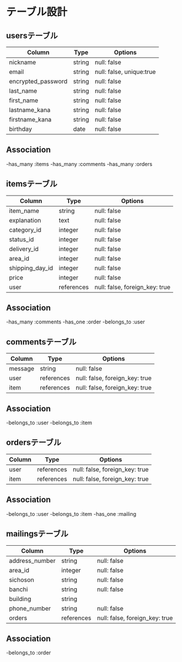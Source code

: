 # テーブル設計

## usersテーブル

| Column             | Type   | Options                  |
| ------------------ | -------| ------------------------ |
| nickname           | string | null: false              |
| email              | string | null: false, unique:true |
| encrypted_password | string | null: false              |
| last_name          | string | null: false              |
| first_name         | string | null: false              |
| lastname_kana      | string | null: false              |
| firstname_kana     | string | null: false              |
| birthday           | date   | null: false              |

## Association
-has_many :items
-has_many :comments
-has_many :orders

## itemsテーブル

| Column          | Type       | Options                        |
| --------------- | ---------- | ------------------------------ |
| item_name       | string     | null: false                    |
| explanation     | text       | null: false                    |
| category_id     | integer    | null: false                    |
| status_id       | integer    | null: false                    |
| delivery_id     | integer    | null: false                    |
| area_id         | integer    | null: false                    |
| shipping_day_id | integer    | null: false                    |
| price           | integer    | null: false                    |
| user            | references | null: false, foreign_key: true |

## Association
-has_many :comments
-has_one :order
-belongs_to :user

## commentsテーブル

| Column   | Type       | Options                        |
| -------- | ---------- | ------------------------------ |
| message  | string     | null: false                    |
| user     | references | null: false, foreign_key: true |
| item     | references | null: false, foreign_key: true |

## Association
-belongs_to :user
-belongs_to :item

## ordersテーブル

| Column   | Type       | Options                        |
| -------- | ---------- | ------------------------------ |
| user     | references | null: false, foreign_key: true |
| item     | references | null: false, foreign_key: true |

## Association
-belongs_to :user
-belongs_to :item
-has_one :mailing

## mailingsテーブル

| Column         | Type          | Options                        |
| -------------- | ------------- | ------------------------------ |
| address_number | string        | null: false                    |
| area_id        | integer       | null: false                    |
| sichoson       | string        | null: false                    |
| banchi         | string        | null: false                    |
| building       | string        |                                |
| phone_number   | string        | null: false                    |
| orders         | references    | null: false, foreign_key: true |

## Association
-belongs_to :order